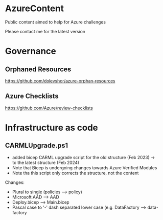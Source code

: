 # AzureContent
Public content aimed to help for Azure challenges

Please contact me for the latest version

# Governance
## Orphaned Resources
https://github.com/dolevshor/azure-orphan-resources

## Azure Checklists
https://github.com/Azure/review-checklists


# Infrastructure as code

## CARMLUpgrade.ps1
- added bicep CARML upgrade script for the old structure (Feb 2023) -> to the latest structure (Feb 2024)
- Note that Bicep is undergoing changes towards Azure Verified Modules
- Note tha this script only corrects the structure, not the content
  
Changes:
- Plural to single (policies --> policy)
- Microsoft.AAD --> AAD
- Deploy.bicep --> Main.bicep
- Pascal case to '-' dash separated lower case (e.g. DataFactory --> data-factory
